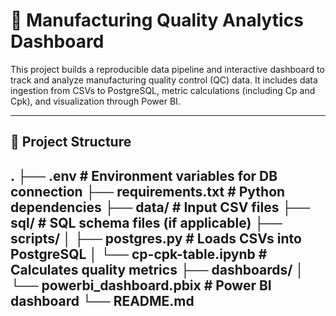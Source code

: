 # 🧪 Manufacturing Quality Analytics Dashboard

This project builds a reproducible data pipeline and interactive dashboard to track and analyze manufacturing quality control (QC) data. It includes data ingestion from CSVs to PostgreSQL, metric calculations (including Cp and Cpk), and visualization through Power BI.

---

## 📁 Project Structure
.
├── .env # Environment variables for DB connection
├── requirements.txt # Python dependencies
├── data/ # Input CSV files
├── sql/ # SQL schema files (if applicable)
├── scripts/
│ ├── postgres.py # Loads CSVs into PostgreSQL
│ └── cp-cpk-table.ipynb # Calculates quality metrics
├── dashboards/
│ └── powerbi_dashboard.pbix # Power BI dashboard
└── README.md
---
